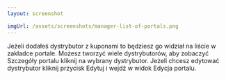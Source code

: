 ```yaml
---
layout: screenshot

imgUrl: /assets/screenshots/manager-list-of-portals.png
---
```


Jeżeli dodałeś dystrybutor z kuponami to będziesz go widział na liście w zakładce portale. Możesz tworzyć wiele dystrybutorów, aby zobaczyć Szczegóły portalu kliknij na wybrany dystrybutor.
Jeżeli chcesz edytować dystrybutor kliknij przycisk Edytuj i wejdź w widok Edycja portalu.
